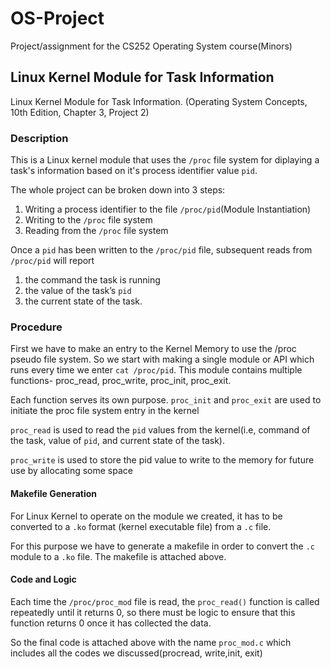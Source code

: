 # OS-Project
Project/assignment for the CS252 Operating System course(Minors)
## Linux Kernel Module for Task Information
Linux Kernel Module for Task Information. (Operating System Concepts, 10th Edition, Chapter 3, Project 2)

### Description
This is a Linux kernel module that uses the `/proc` file system for diplaying a task's information based on it's process identifier value `pid`.

The whole project can be broken down into 3 steps:

1. Writing a process identifier to the file `/proc/pid`(Module Instantiation)
2. Writing to the `/proc` file system
3. Reading from the `/proc` file system

Once a `pid` has been written to the `/proc/pid` file, subsequent reads from `/proc/pid` will report

1. the command the task is running
2. the value of the task’s `pid` 
3. the current state of the task.

### Procedure

First we have to make an entry to the Kernel Memory to use the /proc pseudo file system. So we start with making a single module or API which runs every time we enter 
`cat /proc/pid`.
This module contains multiple functions- proc_read, proc_write, proc_init, proc_exit.

Each function serves its own purpose. `proc_init` and `proc_exit` are used to initiate the proc file system entry in the kernel

`proc_read` is used to read the `pid` values from the kernel(i.e, command of the task, value of `pid`, and current state of the task).

`proc_write` is used to store the pid value to write to the memory for future use by allocating some space

#### Makefile Generation

For Linux Kernel to operate on the module we created, it has to be converted to a `.ko` format (kernel executable file) from a `.c` file.

For this purpose we have to generate a makefile in order to convert the `.c` module to a `.ko` file. The makefile is attached above.

#### Code and Logic

Each time the `/proc/proc_mod` file is read, the `proc_read()` function is called
repeatedly until it returns 0, so there must be logic to ensure that this function returns 0 once it has collected the data.

So the final code is attached above with the name `proc_mod.c` which includes all the codes we discussed(procread, write,init, exit)

